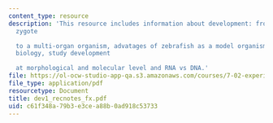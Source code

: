 ```yaml
---
content_type: resource
description: 'This resource includes information about development: from a single-cell
  zygote

  to a multi-organ organism, advatages of zebrafish as a model organism in developmental
  biology, study development

  at morphological and molecular level and RNA vs DNA.'
file: https://ol-ocw-studio-app-qa.s3.amazonaws.com/courses/7-02-experimental-biology-communication-spring-2005/c61f348a79b3e3cea88b0ad918c53733_dev1_recnotes_fx.pdf
file_type: application/pdf
resourcetype: Document
title: dev1_recnotes_fx.pdf
uid: c61f348a-79b3-e3ce-a88b-0ad918c53733
---
```

